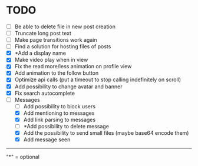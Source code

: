 
# TODO

 - [ ] Be able to delete file in new post creation
 - [ ] Truncate long post text
 - [ ] Make page transitions work again
 - [ ] Find a solution for hosting files of posts
 - [x] *Add a display name
 - [x] Make video play when in view
 - [x] Fix the read more/less animation on profile view
 - [x] Add animation to the follow button
 - [x] Optimize api calls (put a timeout to stop calling indefinitely on scroll)
 - [x] Add possibility to change avatar and banner
 - [x] Fix search autocomplete
 - [ ] Messages
     - [ ] Add possibility to block users
     - [x] Add mentioning to messages
     - [x] Add link parsing to messages
     - [ ] *Add possibility to delete message
     - [x] Add the possibility to send small files (maybe base64 encode them)
     - [x] Add message seen 

---

"*" = optional